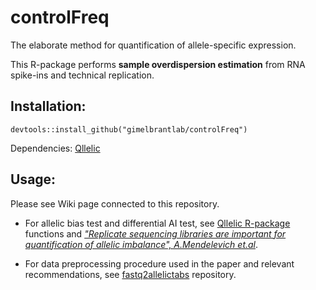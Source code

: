 # controlFreq
The elaborate method for quantification of allele-specific expression. 

This R-package performs **sample overdispersion estimation** from RNA spike-ins and technical replication. 

## Installation:
```
devtools::install_github("gimelbrantlab/controlFreq")
```
Dependencies: [Qllelic](https://github.com/gimelbrantlab/Qllelic) 

## Usage:
Please see Wiki page connected to this repository.

* For allelic bias test and differential AI test, see [Qllelic R-package](https://github.com/gimelbrantlab/Qllelic) functions and *["Replicate sequencing libraries are important for quantification of allelic imbalance", A.Mendelevich et.al](https://www.nature.com/articles/s41467-021-23544-8)*.

* For data preprocessing procedure used in the paper and relevant recommendations, see [fastq2allelictabs](https://github.com/gimelbrantlab/fastq2allelictabs) repository.
